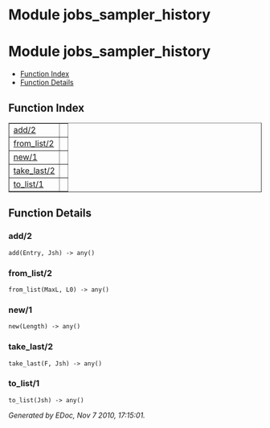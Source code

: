 Module jobs_sampler_history
===========================


<h1>Module jobs_sampler_history</h1>

* [Function Index](#index)
* [Function Details](#functions)






<h2><a name="index">Function Index</a></h2>



<table width="100%" border="1" cellspacing="0" cellpadding="2" summary="function index"><tr><td valign="top"><a href="#add-2">add/2</a></td><td></td></tr><tr><td valign="top"><a href="#from_list-2">from_list/2</a></td><td></td></tr><tr><td valign="top"><a href="#new-1">new/1</a></td><td></td></tr><tr><td valign="top"><a href="#take_last-2">take_last/2</a></td><td></td></tr><tr><td valign="top"><a href="#to_list-1">to_list/1</a></td><td></td></tr></table>


<a name="functions"></a>


<h2>Function Details</h2>


<a name="add-2"></a>


<h3>add/2</h3>





`add(Entry, Jsh) -> any()`


<a name="from_list-2"></a>


<h3>from_list/2</h3>





`from_list(MaxL, L0) -> any()`


<a name="new-1"></a>


<h3>new/1</h3>





`new(Length) -> any()`


<a name="take_last-2"></a>


<h3>take_last/2</h3>





`take_last(F, Jsh) -> any()`


<a name="to_list-1"></a>


<h3>to_list/1</h3>





`to_list(Jsh) -> any()`



_Generated by EDoc, Nov 7 2010, 17:15:01._